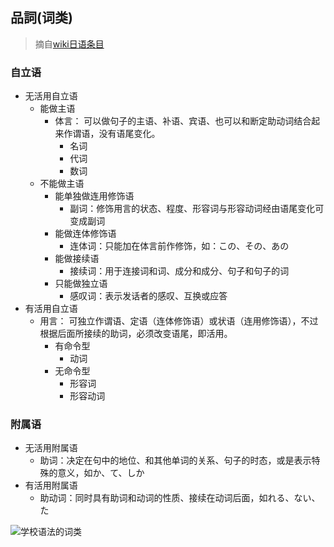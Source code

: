## 品詞(词类) 
>摘自[wiki日语条目](https://zh.wikipedia.org/wiki/%E6%97%A5%E8%AF%AD)

### 自立语
+ 无活用自立语
  + 能做主语
    + 体言：
      可以做句子的主语、补语、宾语、也可以和断定助动词结合起来作谓语，没有语尾变化。
      + 名词
      + 代词
      + 数词     
  + 不能做主语
    + 能单独做连用修饰语
      + 副词：修饰用言的状态、程度、形容词与形容动词经由语尾变化可变成副词
    + 能做连体修饰语
      + 连体词：只能加在体言前作修饰，如：この、その、あの
    + 能做接续语
      + 接续词：用于连接词和词、成分和成分、句子和句子的词
    + 只能做独立语
      + 感叹词：表示发话者的感叹、互换或应答
+ 有活用自立语
  + 用言：
    可独立作谓语、定语（连体修饰语）或状语（连用修饰语），不过根据后面所接续的助词，必须改变语尾，即活用。
    + 有命令型
      + 动词
    + 无命令型
      + 形容词
      + 形容动词
      
### 附属语
+ 无活用附属语
  + 助词：决定在句中的地位、和其他单词的关系、句子的时态，或是表示特殊的意义，如か、て、しか
+ 有活用附属语
  + 助动词：同时具有助词和动词的性质、接续在动词后面，如れる、ない、た
  
![学校语法的词类](https://upload.wikimedia.org/wikipedia/ja/3/33/JapanesePartsOfSpeech.png)



